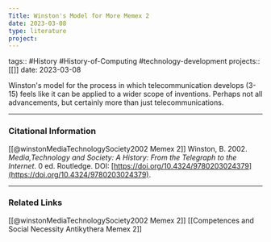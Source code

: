 ```yaml
---
Title: Winston's Model for More Memex 2
date: 2023-03-08
type: literature
project:
---
```

tags:: #History #History-of-Computing #technology-development 
projects::[[]]
date: 2023-03-08

Winston's model for the process in which telecommunication develops (3-15) feels like it can be applied to a wider scope of inventions. Perhaps not all advancements, but certainly more than just telecommunications.

---
### Citational Information

[[@winstonMediaTechnologySociety2002 Memex 2]]
Winston, B. 2002. _Media,Technology and Society: A History: From the Telegraph to the Internet_. 0 ed. Routledge. DOI: [https://doi.org/10.4324/9780203024379](https://doi.org/10.4324/9780203024379).

---

### Related Links

[[@winstonMediaTechnologySociety2002 Memex 2]]
[[Competences and Social Necessity Antikythera Memex 2]]